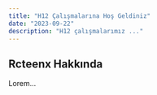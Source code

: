 ```yaml
---
title: "H12 Çalışmalarına Hoş Geldiniz"
date: "2023-09-22"
description: "H12 çalışmalarımız ..."
---
```


## Rcteenx Hakkında

Lorem...
